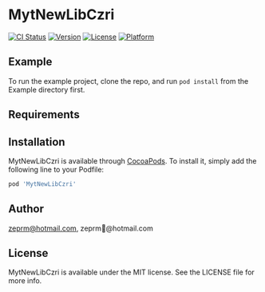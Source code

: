 # MytNewLibCzri

[![CI Status](https://img.shields.io/travis/zeprm@hotmail.com/MytNewLibCzri.svg?style=flat)](https://travis-ci.org/zeprm@hotmail.com/MytNewLibCzri)
[![Version](https://img.shields.io/cocoapods/v/MytNewLibCzri.svg?style=flat)](https://cocoapods.org/pods/MytNewLibCzri)
[![License](https://img.shields.io/cocoapods/l/MytNewLibCzri.svg?style=flat)](https://cocoapods.org/pods/MytNewLibCzri)
[![Platform](https://img.shields.io/cocoapods/p/MytNewLibCzri.svg?style=flat)](https://cocoapods.org/pods/MytNewLibCzri)

## Example

To run the example project, clone the repo, and run `pod install` from the Example directory first.

## Requirements

## Installation

MytNewLibCzri is available through [CocoaPods](https://cocoapods.org). To install
it, simply add the following line to your Podfile:

```ruby
pod 'MytNewLibCzri'
```

## Author

zeprm@hotmail.com, zeprm@hotmail.com

## License

MytNewLibCzri is available under the MIT license. See the LICENSE file for more info.
